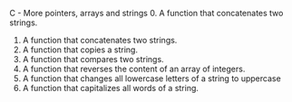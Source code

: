 C - More pointers, arrays and strings
0. A function that concatenates two strings.
1. A function that concatenates two strings.
2. A function that copies a string.
3. A function that compares two strings.
4. A function that reverses the content of an array of integers.
5. A function that changes all lowercase letters of a string to uppercase
6. A function that capitalizes all words of a string.
